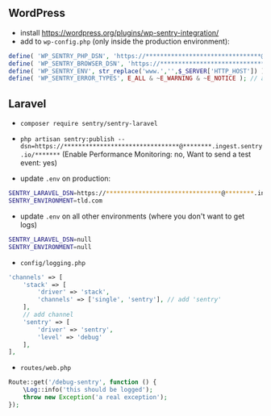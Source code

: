 ## WordPress

- install https://wordpress.org/plugins/wp-sentry-integration/
- add to `wp-config.php` (only inside the production environment):
```php
define( 'WP_SENTRY_PHP_DSN', 'https://********************************@********.ingest.sentry.io/*******' );
define( 'WP_SENTRY_BROWSER_DSN', 'https://********************************@********.ingest.sentry.io/*******' );
define( 'WP_SENTRY_ENV', str_replace('www.','',$_SERVER['HTTP_HOST']) );
define( 'WP_SENTRY_ERROR_TYPES', E_ALL & ~E_WARNING & ~E_NOTICE ); // add this to hide warnings/notices
```

## Laravel

- `composer require sentry/sentry-laravel`

- `php artisan sentry:publish --dsn=https://********************************@********.ingest.sentry.io/*******` (Enable Performance Monitoring: no, Want to send a test event: yes)

- update `.env` on production:

```sh
SENTRY_LARAVEL_DSN=https://********************************@********.ingest.sentry.io/*******
SENTRY_ENVIRONMENT=tld.com
```

- update `.env` on all other environments (where you don't want to get logs)

```sh
SENTRY_LARAVEL_DSN=null
SENTRY_ENVIRONMENT=null
```

- `config/logging.php`
```php
'channels' => [
    'stack' => [
        'driver' => 'stack',
        'channels' => ['single', 'sentry'], // add 'sentry'
    ],
    // add channel
    'sentry' => [
        'driver' => 'sentry',
      	'level' => 'debug'
    ],
],
```

- `routes/web.php`

```php
Route::get('/debug-sentry', function () {
    \Log::info('this should be logged');
    throw new Exception('a real exception');
});
```
